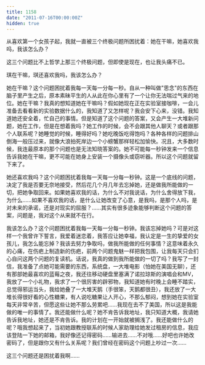 ```yaml
---
title: 1158
date: "2011-07-16T00:00:00Z"
hidden: true
---
```

从喜欢第一个女孩子起，我就一直被三个终极问题所困扰着：她在干嘛，她喜欢我吗，我该怎么办？

这三个问题比不上哲学上那三个终极问题，但即使是现在，也让我头痛不已。

琪在干嘛，琪还喜欢我吗，我该怎么办？

她在干嘛？这个问题困扰着我每一天每一分每一秒。自从一种叫做"思念"的东西在脑子里产生之后，原本素昧平生的人从此在你心里有了一个让你无法喘过气来的地位。她在干嘛？我真的想知道她在干嘛吗？假如她现在正在实验室接咖啡，一会儿准备去看看新的实验数据什么的，我知道了又怎样呢？我会安下心来，没错。我知道她还安全着，忙自己的事情。但是知道了这个问题的答案，又会产生一大堆新问题，她在工作，但是在想着我吗？她工作的时候，会不会跟其他人聊天？或者跟那个人联系呢？她睡觉的时候，睡得好吗？她吃晚饭吃得饱吗？各种各样的问题排山倒海一般压过来，就像大浪拍死岸边一个小螃蟹那样轻松加愉快。况且，大多数时候，我连最原本的那个问题也是无法知晓答案的。她不可能每一秒钟发来一个信息告诉我她在干嘛，更不可能在她身上安装一个摄像头或窃听器。所以这个问题就留下来了。

她还喜欢我吗？这个问题困扰着我每一天每一分每一秒钟。这是一个底线的问题，决定了我是否要无奈地接受，然后花几个月几年去忘掉她，还是做我所能做的一切，把她争取回来。如果她喜欢我的话，为什么不对我说话，为什么舍得放下我，为什么……如果不喜欢我的话，是什么让她改变了心意，是我吗，是那个人吗，是对未来的承诺，还是对现实的屈服？……其实有很多迹象能够判断这个问题的答案，问题是，我对这个从来就不在行。

我该怎么办？这个问题困扰着我每一天每一分每一秒钟。我该忘掉她吗？可是对这样一个我曾许下誓言，我爱着迷恋着，我答应让她幸福，我认定是一生的挚爱的女孩儿，我怎么能忘掉？我该去努力争取吗，做我所能做的任何事情？这意味着永久的心痛，在伤疤上制造新的伤疤，前两个问题鬼魅一样把我包围，让我每天只会扪心自问这两个问题的复读机。话说，我真的做到我所能做的一切了吗？我写了一封信，我准备了点她可能需要的东西，系统盘，一大堆电影（怕她在美国无聊），还有那部她最喜欢的蓝莓之夜，我还往移动硬盘里塞满了诺拉琼斯的演唱会和MV，我放了一个小礼物，我求了一个很厉害的辟邪物，我知道她有时晚上会睡不踏实，总觉得邪运当头，我给她叠了一大堆天鹅（手很笨，天鹅都很丑），我还放了一大堆长得很好看的心性糖果，有人说吃糖果让人开心，不那么郁闷，想到她在实验室每天非常辛苦，但愿这些让她不那么劳累吧……我现在去不了美国，所以这是我能做的唯一的事情了。我还能做什么呢？她不肯告诉我地址，我只知道大概，我请她告诉我地址，她还是不肯告诉。我的计划在一开始就被搁浅了。我还能做什么的呢？哦我想起来了，当初她跟教授联系的时候人家助理给她发过租房的信息，我应该登陆一下她的邮箱，我好像还记得密码……输进去……不对哦……好吧也许她改密码了，但是跟你又有什么关系呢？我们曾经在密码这个问题上吵过一次……
  
这三个问题还是困扰着我啊……